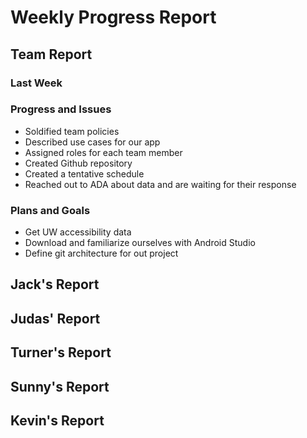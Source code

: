 # Weekly Progress Report
## Team Report
### Last Week
### Progress and Issues
* Soldified team policies
* Described use cases for our app
* Assigned roles for each team member
* Created Github repository
* Created a tentative schedule
* Reached out to ADA about data and are waiting for their response
### Plans and Goals
* Get UW accessibility data
* Download and familiarize ourselves with Android Studio
* Define git architecture for out project
## Jack's Report
## Judas' Report
## Turner's Report
## Sunny's Report
## Kevin's Report
